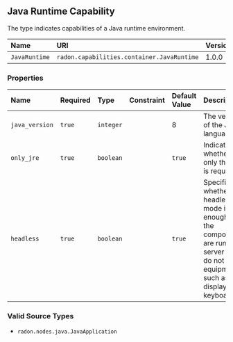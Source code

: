 ## Java Runtime Capability

The type indicates capabilities of a Java runtime environment. 

| Name | URI | Version | Derived From |
|:---- |:--- |:------- |:------------ |
| `JavaRuntime` | `radon.capabilities.container.JavaRuntime` | 1.0.0 | `tosca.capabilities.Container` |

### Properties

| Name | Required | Type | Constraint | Default Value | Description |
|:---- |:-------- |:---- |:---------- |:------------- |:----------- |
| `java_version` | `true` | `integer` |   | 8 | The version of the Java language.|
| `only_jre` | `true` | `boolean` |   | `true` | Indicates whether only the JRE is required. |
| `headless` | `true` | `boolean`  |   | `true` | Specifies whether headless mode is enough as the components are run on a server and do not need equipment such as display or keyboard. |

### Valid Source Types

* `radon.nodes.java.JavaApplication`

